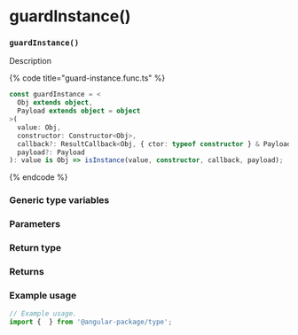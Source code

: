 # guardInstance()

### `guardInstance()`

Description

{% code title="guard-instance.func.ts" %}
```typescript
const guardInstance = <
  Obj extends object,
  Payload extends object = object
>(
  value: Obj,
  constructor: Constructor<Obj>,
  callback?: ResultCallback<Obj, { ctor: typeof constructor } & Payload>,
  payload?: Payload
): value is Obj => isInstance(value, constructor, callback, payload);
```
{% endcode %}

### Generic type variables

### Parameters

### Return type

### Returns

### Example usage

```typescript
// Example usage.
import {  } from '@angular-package/type';


```

